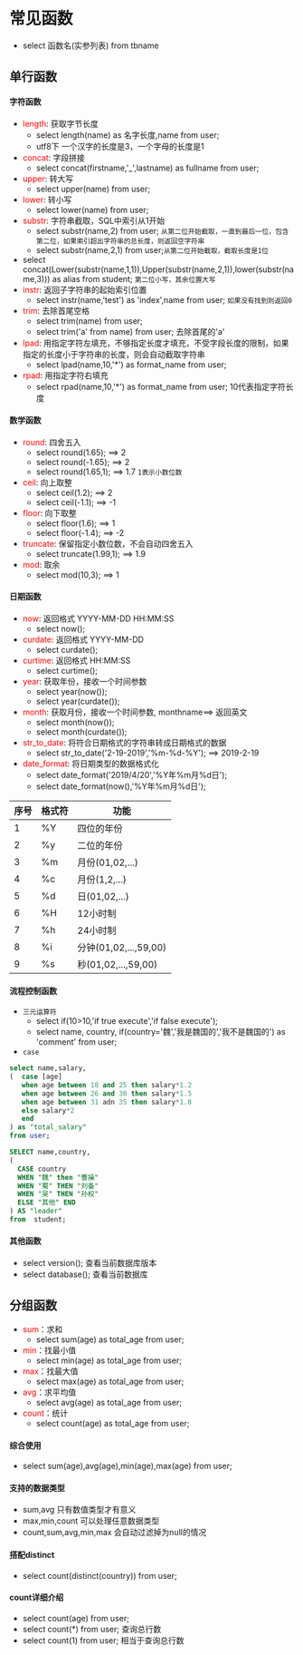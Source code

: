 # 常见函数
  - select 函数名(实参列表) from tbname

## 单行函数
#### 字符函数
  - <font color="red">length</font>: 获取字节长度
    - select length(name) as 名字长度,name from user;
    - utf8下 一个汉字的长度是3，一个字母的长度是1
  - <font color="red">concat</font>: 字段拼接
    - select concat(firstname,'_',lastname) as fullname from user;
  - <font color="red">upper</font>: 转大写
    - select upper(name) from user;
  - <font color="red">lower</font>: 转小写
    - select lower(name) from user;
  - <font color="red">substr</font>: 字符串截取，SQL中索引从1开始
    - select substr(name,2) from user; `从第二位开始截取，一直到最后一位，包含第二位，如果索引超出字符串的总长度，则返回空字符串`
    - select substr(name,2,1) from user;`从第二位开始截取，截取长度是1位`
  - select concat(Lower(substr(name,1,1)),Upper(substr(name,2,1)),lower(substr(name,3))) as alias from student;  `第二位小写，其余位置大写`
  - <font color="red">instr</font>: 返回子字符串的起始索引位置
    - select instr(name,'test') as 'index',name from user; `如果没有找到则返回0`
  - <font color="red">trim</font>: 去除首尾空格
    - select trim(name) from user;
    - select trim('a' from name) from user; 去除首尾的'a'
  - <font color="red">lpad</font>: 用指定字符左填充，不够指定长度才填充，不受字段长度的限制，如果指定的长度小于字符串的长度，则会自动截取字符串
    - select lpad(name,10,'*') as format_name from user;
  - <font color="red">rpad</font>: 用指定字符右填充
    - select rpad(name,10,'*') as format_name from user; 10代表指定字符长度
#### 数学函数
  - <font color="red">round</font>: 四舍五入
    - select round(1.65); ==> 2
    - select round(-1.65); ==> 2
    - select round(1.65,1); ==> 1.7  `1表示小数位数`
  - <font color="red">ceil</font>: 向上取整
    - select ceil(1.2);  ==> 2
    - select ceil(-1.1);  ==> -1
  - <font color="red">floor</font>: 向下取整
    - select floor(1.6);  ==> 1
    - select floor(-1.4); ==> -2
  - <font color="red">truncate</font>: 保留指定小数位数，不会自动四舍五入
    - select truncate(1.99,1);  ==> 1.9
  - <font color="red">mod</font>: 取余
    - select mod(10,3);  ==> 1
#### 日期函数
  - <font color="red">now</font>: 返回格式 YYYY-MM-DD HH:MM:SS
    - select now();
  - <font color="red">curdate</font>: 返回格式 YYYY-MM-DD
    - select curdate();
  - <font color="red">curtime</font>:  返回格式 HH:MM:SS
    - select curtime();
  - <font color="red">year</font>:  获取年份，接收一个时间参数
    - select year(now());  
    - select year(curdate());
  - <font color="red">month</font>:  获取月份，接收一个时间参数, monthname==> 返回英文
    - select month(now());  
    - select month(curdate());
  - <font color="red">str_to_date</font>: 将符合日期格式的字符串转成日期格式的数据
    - select str_to_date('2-19-2019','%m-%d-%Y');  ==> 2019-2-19
  - <font color="red">date_format</font>: 将日期类型的数据格式化
    - select date_format('2019/4/20','%Y年%m月%d日');
    - select date_format(now(),'%Y年%m月%d日');

  |序号|格式符|功能|
  |----|-----|---|
  1|%Y|四位的年份
  2|%y|二位的年份
  3|%m|月份(01,02,...)
  4|%c|月份(1,2,...)
  5|%d|日(01,02,...)
  6|%H|12小时制
  7|%h|24小时制
  8|%i|分钟(01,02,...,59,00)
  9|%s|秒(01,02,...,59,00)

#### 流程控制函数
  - `三元运算符`
    - select if(10>10,'if true execute','if false execute');
    - select name, country, if(country='魏','我是魏国的','我不是魏国的') as 'comment' from user;
  - `case`
  ```sql
  select name,salary,
  (  case [age]
     when age between 18 and 25 then salary*1.2
     when age between 26 and 30 then salary*1.5
     when age between 31 adn 35 then salary*1.8
     else salary*2
     end
  ) as "total_salary"
  from user;
  ```
  ```sql
  SELECT name,country,
  (
    CASE country
    WHEN "魏" then "曹操"
    WHEN "蜀" THEN "刘备"
    WHEN "吴" THEN "孙权"
    ELSE "其他" END
  ) AS "leader"
  from  student;
  ```

#### 其他函数
  - select version(); 查看当前数据库版本
  - select database(); 查看当前数据库

## 分组函数
  - <font color="red">sum</font>：求和
    - select sum(age) as total_age from user;
  - <font color="red">min</font>：找最小值
    - select min(age) as total_age from user;
  - <font color="red">max</font>：找最大值
    - select max(age) as total_age from user;
  - <font color="red">avg</font>：求平均值
    - select avg(age) as total_age from user;
  - <font color="red">count</font>：统计
    - select count(age) as total_age from user;
#### 综合使用
  - select sum(age),avg(age),min(age),max(age) from user;
#### 支持的数据类型
  - sum,avg 只有数值类型才有意义
  - max,min,count 可以处理任意数据类型
  - count,sum,avg,min,max 会自动过滤掉为null的情况
#### 搭配distinct
  - select count(distinct(country)) from user;
#### count详细介绍
  - select count(age) from user;
  - select count(*) from user;  查询总行数
  - select count(1) from user;  相当于查询总行数